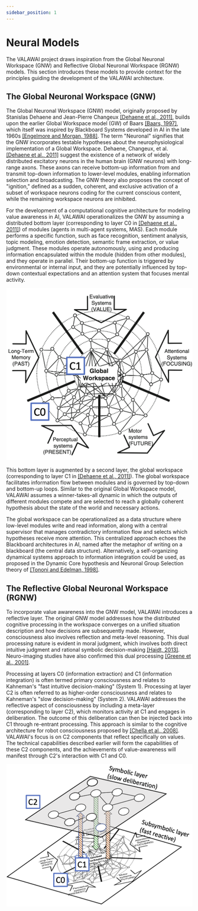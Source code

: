 ```yaml
---
sidebar_position: 1
---
```


# Neural Models

The VALAWAI project draws inspiration from the Global Neuronal Workspace (GNW)
and Reflective Global Neuronal Workspace (RGNW) models. This section introduces
these models to provide context for the principles guiding the development of
the VALAWAI architecture.

## The Global Neuronal Workspace (GNW)

The Global Neuronal Workspace (GNW) model, originally proposed by Stanislas Dehaene
and Jean-Pierre Changeux [[Dehaene et al., 2011]](/references#DehaeneStanislas2011TGNW),
builds upon the earlier Global Workspace model (GW) of Baars [[Baars, 1997]](/references#Baars1997-BAAITT-2),
which itself was inspired by Blackboard Systems developed in AI in the late 1960s
[[Engelmore and Morgan, 1988]](/references#Engelmore:1988:BS). The term "Neuronal"
signifies that the GNW incorporates testable hypotheses about the neurophysiological
implementation of a Global Workspace. Dehaene, Changeux, et al. [[Dehaene et al., 2011]](/references#DehaeneStanislas2011TGNW)
suggest the existence of a network of widely distributed excitatory neurons in
the human brain (GNW neurons) with long-range axons. These axons can receive bottom-up 
information from and transmit top-down information to lower-level modules, enabling 
information selection and broadcasting.  The GNW theory also proposes the concept of 
"ignition," defined as a sudden, coherent, and exclusive activation of a subset of 
workspace neurons coding for the current conscious content, while the remaining 
workspace neurons are inhibited.

For the development of a computational cognitive architecture for modeling value 
awareness in AI, VALAWAI operationalizes the GNW by assuming a distributed bottom 
layer (corresponding to layer C0 in [[Dehaene et al., 2011]](/references#DehaeneStanislas2011TGNW)) 
of modules (agents in multi-agent systems, MAS). Each module performs a specific function, 
such as face recognition, sentiment analysis, topic modeling, emotion detection, semantic 
frame extraction, or value judgment.  These modules operate autonomously, using and 
producing information encapsulated within the module (hidden from other modules), and 
they operate in parallel.  Their bottom-up function is triggered by environmental or 
internal input, and they are potentially influenced by top-down contextual expectations 
and an attention system that focuses mental activity.

![The global neural workspace model (GNW)](/img/toolbox/gnw.png)

This bottom layer is augmented by a second layer, the global workspace (corresponding 
to layer C1 in [[Dehaene et al., 2011]](/references#DehaeneStanislas2011TGNW)). The global 
workspace facilitates information flow between modules and is governed by top-down and 
bottom-up loops.  Similar to the original Global Workspace model, VALAWAI assumes a 
winner-takes-all dynamic in which the outputs of different modules compete and are selected 
to reach a globally coherent hypothesis about the state of the world and necessary actions.

The global workspace can be operationalized as a data structure where low-level modules 
write and read information, along with a central supervisor that manages contradictory 
information flow and selects which hypotheses receive more attention. This centralized 
approach echoes the Blackboard architectures in AI, named after the metaphor of writing 
on a blackboard (the central data structure).  Alternatively, a self-organizing dynamical 
systems approach to information integration could be used, as proposed in the Dynamic Core 
hypothesis and Neuronal Group Selection theory of [[Tononi and Edelman, 1998]](/references#RN58).

## The Reflective Global Neuronal Workspace (RGNW)

To incorporate value awareness into the GNW model, VALAWAI introduces a reflective layer. 
The original GNW model addresses how the distributed cognitive processing in the workspace 
converges on a unified situation description and how decisions are subsequently made. However, 
consciousness also involves reflection and meta-level reasoning. This dual processing nature 
is evident in moral judgment, which involves both direct intuitive judgment and rational 
symbolic decision-making [[Haidt, 2013]](/references#haidt_2013).  Neuro-imaging studies 
have also confirmed this dual processing [[Greene et al., 2001]](/references#greene2001fmri).

Processing at layers C0 (information extraction) and C1 (information integration) is often 
termed primary consciousness and relates to Kahneman's "fast intuitive decision-making" (System 1). 
Processing at layer C2 is often referred to as higher-order consciousness and relates to 
Kahneman's "slow decision-making" (System 2). VALAWAI addresses the reflective aspect of 
consciousness by including a meta-layer (corresponding to layer C2), which monitors activity 
at C1 and engages in deliberation. The outcome of this deliberation can then be injected back 
into C1 through re-entrant processing. This approach is similar to the cognitive architecture 
for robot consciousness proposed by [[Chella et al., 2008]](/references#chella2008cognitive).  
VALAWAI's focus is on C2 components that reflect specifically on values. The technical capabilities 
described earlier will form the capabilities of these C2 components, and the achievements of 
value-awareness will manifest through C2's interaction with C1 and C0.

![The reflective global neural workspace model (RGNW)](/img/toolbox/rgnw.png)
